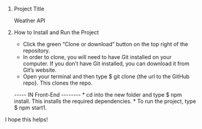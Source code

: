 1. Project Title 

    Weather API
    
2. How to Install and Run the Project    
    
    * Click the green “Clone or download” button on the top right of the repository.
     * In order to clone, you will need to have Git installed on your computer. If you don’t have Git installed, you can download it from Git’s website.    
      * Open your terminal and then type $ git clone {the url to the GitHub repo}. This clones the repo.
      
      -----   IN Front-End --------
             * cd into the new folder and type $ npm install. This installs the required dependencies.
        * To run the project, type $ npm start1.
        
I hope this helps!
